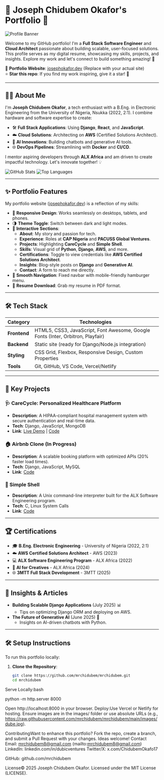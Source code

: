 # 🌟 Joseph Chidubem Okafor's Portfolio 🚀

![Profile Banner](https://raw.githubusercontent.com/mrchidubem/mrchidubem/main/images/dube.jpg)

Welcome to my GitHub portfolio! I'm a **Full Stack Software Engineer** and **Cloud Architect** passionate about building scalable, user-focused solutions. This profile serves as my digital resume, showcasing my skills, projects, and insights. Explore my work and let's connect to build something amazing! 🎉

🔗 **Portfolio Website**: [josephokafor.dev](https://josephokafor.dev) (Replace with your actual site)  
⭐ **Star this repo**: If you find my work inspiring, give it a star! 🌟

---

## 👨‍💻 About Me

I'm **Joseph Chidubem Okafor**, a tech enthusiast with a B.Eng. in Electronic Engineering from the University of Nigeria, Nsukka (2022, 2:1). I combine hardware and software expertise to create:

- 🛠️ **Full Stack Applications**: Using **Django**, **React**, and **JavaScript**.
- ☁️ **Cloud Solutions**: Architecting on **AWS** (Certified Solutions Architect).
- 🤖 **AI Innovations**: Building chatbots and generative AI tools.
- 🌐 **DevOps Pipelines**: Streamlining with **Docker** and **CI/CD**.

I mentor aspiring developers through **ALX Africa** and am driven to create impactful technology. Let's innovate together! 💡

![GitHub Stats](https://github-readme-stats.vercel.app/api?username=mrchidubem&show_icons=true&theme=radical)
![Top Languages](https://github-readme-stats.vercel.app/api/top-langs/?username=mrchidubem&layout=compact&theme=radical)

---

## ✨ Portfolio Features

My portfolio website ([josephokafor.dev](https://josephokafor.dev)) is a reflection of my skills:

- 📱 **Responsive Design**: Works seamlessly on desktops, tablets, and phones.
- 🌗 **Theme Toggle**: Switch between dark and light modes.
- 📜 **Interactive Sections**:
  - **About**: My story and passion for tech.
  - **Experience**: Roles at **CAP Nigeria** and **PACUSS Global Ventures**.
  - **Projects**: Highlighting **CareCycle** and **Simple Shell**.
  - **Skills**: Visual grid of **Python**, **Django**, **AWS**, and more.
  - **Certifications**: Toggle to view credentials like **AWS Certified Solutions Architect**.
  - **Insights**: Blog-style posts on **Django** and **Generative AI**.
  - **Contact**: A form to reach me directly.
- 🔗 **Smooth Navigation**: Fixed navbar with mobile-friendly hamburger menu.
- 📄 **Resume Download**: Grab my resume in PDF format.

---

## 🛠️ Tech Stack

| **Category**       | **Technologies**                                                                 |
|--------------------|----------------------------------------------------------------------------------|
| **Frontend**       | HTML5, CSS3, JavaScript, Font Awesome, Google Fonts (Inter, Orbitron, Playfair)  |
| **Backend**        | Static site (ready for Django/Node.js integration)                               |
| **Styling**        | CSS Grid, Flexbox, Responsive Design, Custom Properties                         |
| **Tools**          | Git, GitHub, VS Code, Vercel/Netlify                                            |

---

## 🚀 Key Projects

### 🩺 CareCycle: Personalized Healthcare Platform
- **Description**: A HIPAA-compliant hospital management system with secure authentication and real-time data.
- **Tech**: Django, JavaScript, MongoDB
- **Link**: [Live Demo](https://hospital-management-app-web.vercel.app/) | [Code](https://github.com/mrchidubem/carecycle)

### 🏠 Airbnb Clone (In Progress)
- **Description**: A scalable booking platform with optimized APIs (20% faster load times).
- **Tech**: Django, JavaScript, MySQL
- **Link**: [Code](https://github.com/mrchidubem/airbnb-clone)

### 🐚 Simple Shell
- **Description**: A Unix command-line interpreter built for the ALX Software Engineering program.
- **Tech**: C, Linux System Calls
- **Link**: [Code](https://github.com/mrchidubem/simple-shell)

---

## 🏆 Certifications

- 🎓 **B.Eng. Electronic Engineering** - University of Nigeria (2022, 2:1)
- ☁️ **AWS Certified Solutions Architect** - AWS (2023)
- 💻 **ALX Software Engineering Program** - ALX Africa (2022)
- 🤖 **AI for Creatives** - ALX Africa (2024)
- 🌐 **3MTT Full Stack Development** - 3MTT (2025)

---

## 📝 Insights & Articles

<!-- BLOG-POST-LIST:START -->
- **Building Scalable Django Applications** (July 2025) 📊
  - Tips on optimizing Django ORM and deploying on AWS.
- **The Future of Generative AI** (June 2025) 🤖
  - Insights on AI-driven chatbots with Python.
<!-- BLOG-POST-LIST:END -->

---

## 🛠️ Setup Instructions

To run this portfolio locally:

1. **Clone the Repository**:
   ```bash
   git clone https://github.com/mrchidubem/mrchidubem.git
   cd mrchidubem

Serve Locally:bash

python -m http.server 8000

Open http://localhost:8000 in your browser.
Deploy:Use Vercel or Netlify for hosting.
Ensure images are in the images/ folder or use absolute URLs (e.g., https://raw.githubusercontent.com/mrchidubem/mrchidubem/main/images/dube.jpg).

 ContributingWant to enhance this portfolio? Fork the repo, create a branch, and submit a Pull Request with your changes. Ideas welcome!  Contact Email: mrchidubem8@gmail.com (mailto:mrchidubem8@gmail.com)
 LinkedIn: linkedin.com/in/dubicventures
 Twitter/X: x.com/ChidubemOkafo17

 GitHub: github.com/mrchidubem

 License&copy; 2025 Joseph Chidubem Okafor. Licensed under the MIT License (LICENSE).

